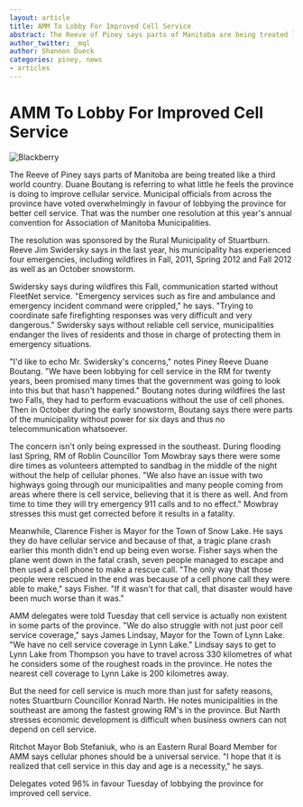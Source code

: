 ```yaml
---
layout: article
title: AMM To Lobby For Improved Cell Service
abstract: The Reeve of Piney says parts of Manitoba are being treated like a third world country. Duane Boutang is referring to what little he feels the province is doing to improve cellular service. Municipal officials from across the province have voted overwhelmingly in favour of lobbying the province for better cell service. 
author_twitter: _mql
author: Shannon Dueck
categories: piney, news
- articles
---
```


# AMM To Lobby For Improved Cell Service

![Blackberry](http://www.steinbachonline.com/images/stories/newsphotos/2012/11_November/blackberry.jpg)

The Reeve of Piney says parts of Manitoba are being treated like a third world country. Duane Boutang is referring to what little he feels the province is doing to improve cellular service. Municipal officials from across the province have voted overwhelmingly in favour of lobbying the province for better cell service. That was the number one resolution at this year's annual convention for Association of Manitoba Municipalities.

The resolution was sponsored by the Rural Municipality of Stuartburn. Reeve Jim Swidersky says in the last year, his municipality has experienced four emergencies, including wildfires in Fall, 2011, Spring 2012 and Fall 2012 as well as an October snowstorm.

Swidersky says during wildfires this Fall, communication started without FleetNet service. "Emergency services such as fire and ambulance and emergency incident command were crippled," he says. "Trying to coordinate safe firefighting responses was very difficult and very dangerous." Swidersky says without reliable cell service, municipalities endanger the lives of residents and those in charge of protecting them in emergency situations.

"I'd like to echo Mr. Swidersky's concerns," notes Piney Reeve Duane Boutang. "We have been lobbying for cell service in the RM for twenty years, been promised many times that the government was going to look into this but that hasn't happened." Boutang notes during wildfires the last two Falls, they had to perform evacuations without the use of cell phones. Then in October during the early snowstorm, Boutang says there were parts of the municipality without power for six days and thus no telecommunication whatsoever.

The concern isn't only being expressed in the southeast. During flooding last Spring, RM of Roblin Councillor Tom Mowbray says there were some dire times as volunteers attempted to sandbag in the middle of the night without the help of cellular phones. "We also have an issue with two highways going through our municipalities and many people coming from areas where there is cell service, believing that it is there as well. And from time to time they will try emergency 911 calls and to no effect." Mowbray stresses this must get corrected before it results in a fatality.

Meanwhile, Clarence Fisher is Mayor for the Town of Snow Lake. He says they do have cellular service and because of that, a tragic plane crash earlier this month didn't end up being even worse. Fisher says when the plane went down in the fatal crash, seven people managed to escape and then used a cell phone to make a rescue call.  "The only way that those people were rescued in the end was because of a cell phone call they were able to make," says Fisher. "If it wasn't for that call, that disaster would have been much worse than it was."

AMM delegates were told Tuesday that cell service is actually non existent in some parts of the province. "We do also struggle with not just poor cell service coverage," says James Lindsay, Mayor for the Town of Lynn Lake. "We have no cell service coverage in Lynn Lake." Lindsay says to get to Lynn Lake from Thompson you have to travel across 330 kilometres of what he considers some of the roughest roads in the province. He notes the nearest cell coverage to Lynn Lake is 200 kilometres away.

But the need for cell service is much more than just for safety reasons, notes Stuartburn Councillor Konrad Narth. He notes municipalities in the southeast are among the fastest growing RM's in the province. But Narth stresses economic development is difficult when business owners can not depend on cell service.

Ritchot Mayor Bob Stefaniuk, who is an Eastern Rural Board Member for AMM says cellular phones should be a universal service. "I hope that it is realized that cell service in this day and age is a necessity," he says.

Delegates voted 96% in favour Tuesday of lobbying the province for improved cell service.
